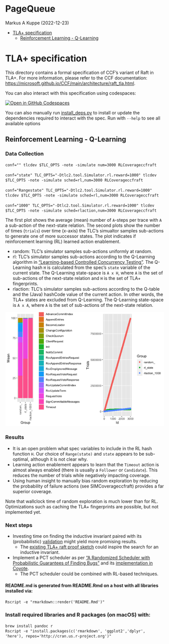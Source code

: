 PageQueue
================
Markus A Kuppe
(2022-12-23)

- <a href="#tla-specification" id="toc-tla-specification">TLA+
  specification</a>
  - <a href="#reinforcement-learning---q-learning"
    id="toc-reinforcement-learning---q-learning">Reinforcement Learning -
    Q-Learning</a>

# TLA+ specification

This directory contains a formal specification of CCF’s variant of Raft
in TLA+. For more information, please refer to the CCF documentation:
<https://microsoft.github.io/CCF/main/architecture/raft_tla.html>.

You can also interact with this specification using codespaces:

[![Open in GitHub
Codespaces](https://github.com/codespaces/badge.svg)](https://github.com/codespaces/new?hide_repo_select=true&ref=main&repo=180112558&machine=xLargePremiumLinux&devcontainer_path=.devcontainer%2Ftlaplus%2Fdevcontainer.json&location=WestEurope)

You can also manually run [install_deps.py](install_deps.py) to install
or update the dependencies required to interact with the spec. Run with
`--help` to see all available options

## Reinforcement Learning - Q-Learning

### Data Collection

``` shell
conf="" tlcdev $TLC_OPTS -note -simulate num=3000 RLCoverageccfraft

conf="state" TLC_OPTS="-Dtlc2.tool.Simulator.rl.reward=1000" tlcdev $TLC_OPTS -note -simulate sched=rl,num=3000 RLCoverageccfraft

conf="Rangestate" TLC_OPTS="-Dtlc2.tool.Simulator.rl.reward=1000" tlcdev $TLC_OPTS -note -simulate sched=rl,num=3000 RLCoverageccfraft

conf="1000" TLC_OPTS="-Dtlc2.tool.Simulator.rl.reward=1000" tlcdev $TLC_OPTS -note -simulate sched=rlaction,num=3000 RLCoverageccfraft
```

The first plot shows the average (mean) number of `A`-steps per trace
with `A` a sub-action of the next-state relation. The second plots show
the number of times (`trials`) over time (x-axis) the TLC’s simualtor
samples sub-actions to generate one of more successor states. The plot
indicates if reinforcement learning (RL) learned action enablement.

- random: TLC’s simulator samples sub-actions uniformly at random.
- rl: TLC’s simulator samples sub-actions according to the Q-Learning
  algorithm in [“Learning-based Controlled Concurrency
  Testing”](https://www.microsoft.com/en-us/research/publication/learning-based-controlled-concurrency-testing/).
  The Q-Learning hash `H` is calculated from the spec’s `state` variable
  of the current state. The Q-Learning state-space is `A x H`, where `A`
  is the set of sub-actions of the next-state relation and `H` is the
  set of TLA+ fingerprints.
- rlaction: TLC’s simulator samples sub-actions according to the Q-table
  and the (Java) hashCode value of the current action. In other words,
  the TLA+ states are excluded from Q-Learning. The Q-Learning
  state-space is `A x A`, where `A` is the set of sub-actions of the
  next-state relation.

![](README_files/figure-gfm/unnamed-chunk-1-1.png)<!-- -->

### Results

- It is an open problem what spec variables to include in the RL hash
  function `H`. Our choice of `Range(state)` and `state` appears to be
  sub-optimal, although it is not clear why.
- Learning action enablement appears to learn that the `Timeout` action
  is almost always enabled (there is usually a `Follower` or
  `Candidate`). This reduces the number of trials while negatively
  impacting coverage.
- Using human insight to manually bias random exploration by reducing
  the probability of failure actions (see SIMCoverageccfraft) provides a
  far superior coverage.

Note that wallclock time of random exploration is much lower than for
RL. Optimizations such as caching the TLA+ fingerprints are possible,
but not implemented yet.

### Next steps

- Investing time on finding the inductive invariant paired with its
  (probabilistic)
  [validation](https://lamport.azurewebsites.net/tla/inductive-invariant.pdf)
  might yield more promising results.
  - The [existing TLA+ raft proof
    sketch](https://github.com/dricketts/raft.tla/blob/master/raft.tla)
    could inspire the search for an inductive invariant.
- Implement a PCT scheduler as per [“A Randomized Scheduler with
  Probabilistic Guarantees of Finding
  Bugs”](https://www.microsoft.com/en-us/research/wp-content/uploads/2016/02/asplos277-pct.pdf)
  and its [implementation in
  Coyote](https://github.com/microsoft/coyote/blob/main/Source/Core/Testing/Interleaving/PrioritizationStrategy.cs).
  - The PCT scheduler could be combined with RL-based techniques.

#### README.md is generated from README.Rmd on a host with all libraries installed via:

``` shell
Rscript -e "rmarkdown::render('README.Rmd')"
```

### Install required libraries and R packages (on macOS) with:

``` shell
brew install pandoc r
Rscript -e "install.packages(c('rmarkdown', 'ggplot2','dplyr', 'here'), repos='http://cran.us.r-project.org')"
```
